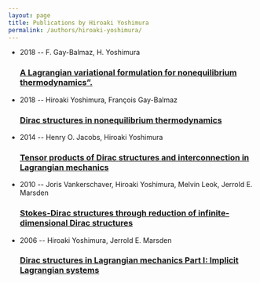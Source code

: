 ```yaml
---
layout: page
title: Publications by Hiroaki Yoshimura
permalink: /authors/hiroaki-yoshimura/
---
```


<ul class="post-list">
<li><span class='post-meta'>2018 -- F. Gay-Balmaz, H. Yoshimura</span><h3><a class='post-link' href='../../a-lagrangian-variational-formulation-for-nonequilibrium-thermodynamics'>A Lagrangian variational formulation for nonequilibrium thermodynamics”.</a></h3></li>
<li><span class='post-meta'>2018 -- Hiroaki Yoshimura, François Gay-Balmaz</span><h3><a class='post-link' href='../../dirac-structures-in-nonequilibrium-thermodynamics'>Dirac structures in nonequilibrium thermodynamics</a></h3></li>
<li><span class='post-meta'>2014 -- Henry O. Jacobs, Hiroaki Yoshimura</span><h3><a class='post-link' href='../../tensor-products-of-dirac-structures-and-interconnection-in-lagrangian-mechanics'>Tensor products of Dirac structures and interconnection in Lagrangian mechanics</a></h3></li>
<li><span class='post-meta'>2010 -- Joris Vankerschaver, Hiroaki Yoshimura, Melvin Leok, Jerrold E. Marsden</span><h3><a class='post-link' href='../../stokes-dirac-structures-through-reduction-of-infinite-dimensional-dirac-structures'>Stokes-Dirac structures through reduction of infinite-dimensional Dirac structures</a></h3></li>
<li><span class='post-meta'>2006 -- Hiroaki Yoshimura, Jerrold E. Marsden</span><h3><a class='post-link' href='../../dirac-structures-in-lagrangian-mechanics-part-i-implicit-lagrangian-systems'>Dirac structures in Lagrangian mechanics Part I: Implicit Lagrangian systems</a></h3></li>

</ul>
